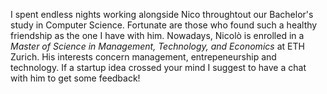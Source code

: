 I spent endless nights working alongside Nico throughtout our Bachelor's study in Computer Science.
Fortunate are those who found such a healthy friendship as the one I have with him.
Nowadays, Nicolò is enrolled in a _Master of Science in Management, Technology, and Economics_ at ETH Zurich.
His interests concern management, entrepeneurship and technology.
If a startup idea crossed your mind I suggest to have a chat with him to get some feedback!
